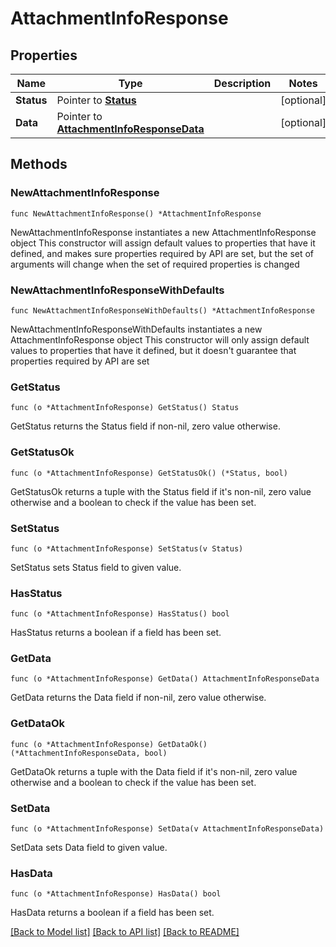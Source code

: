 # AttachmentInfoResponse

## Properties

Name | Type | Description | Notes
------------ | ------------- | ------------- | -------------
**Status** | Pointer to [**Status**](Status.md) |  | [optional] 
**Data** | Pointer to [**AttachmentInfoResponseData**](AttachmentInfoResponseData.md) |  | [optional] 

## Methods

### NewAttachmentInfoResponse

`func NewAttachmentInfoResponse() *AttachmentInfoResponse`

NewAttachmentInfoResponse instantiates a new AttachmentInfoResponse object
This constructor will assign default values to properties that have it defined,
and makes sure properties required by API are set, but the set of arguments
will change when the set of required properties is changed

### NewAttachmentInfoResponseWithDefaults

`func NewAttachmentInfoResponseWithDefaults() *AttachmentInfoResponse`

NewAttachmentInfoResponseWithDefaults instantiates a new AttachmentInfoResponse object
This constructor will only assign default values to properties that have it defined,
but it doesn't guarantee that properties required by API are set

### GetStatus

`func (o *AttachmentInfoResponse) GetStatus() Status`

GetStatus returns the Status field if non-nil, zero value otherwise.

### GetStatusOk

`func (o *AttachmentInfoResponse) GetStatusOk() (*Status, bool)`

GetStatusOk returns a tuple with the Status field if it's non-nil, zero value otherwise
and a boolean to check if the value has been set.

### SetStatus

`func (o *AttachmentInfoResponse) SetStatus(v Status)`

SetStatus sets Status field to given value.

### HasStatus

`func (o *AttachmentInfoResponse) HasStatus() bool`

HasStatus returns a boolean if a field has been set.

### GetData

`func (o *AttachmentInfoResponse) GetData() AttachmentInfoResponseData`

GetData returns the Data field if non-nil, zero value otherwise.

### GetDataOk

`func (o *AttachmentInfoResponse) GetDataOk() (*AttachmentInfoResponseData, bool)`

GetDataOk returns a tuple with the Data field if it's non-nil, zero value otherwise
and a boolean to check if the value has been set.

### SetData

`func (o *AttachmentInfoResponse) SetData(v AttachmentInfoResponseData)`

SetData sets Data field to given value.

### HasData

`func (o *AttachmentInfoResponse) HasData() bool`

HasData returns a boolean if a field has been set.


[[Back to Model list]](../README.md#documentation-for-models) [[Back to API list]](../README.md#documentation-for-api-endpoints) [[Back to README]](../README.md)


